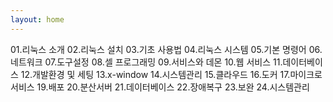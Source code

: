 ```yaml
---
layout: home
---
```


01.리눅스 소개
02.리눅스 설치
03.기초 사용법
04.리눅스 시스템
05.기본 명령어
06.네트워크
07.도구설정
08.셀 프로그래밍
09.서비스와 데몬
10.웹 서비스
11.데이터베이스
12.개발환경 및 세팅
13.x-window
14.시스템관리
15.클라우드
16.도커
17.마이크로서비스
19.배포
20.분산서버
21.데이터베이스
22.장애복구
23.보완
24.시스템관리



